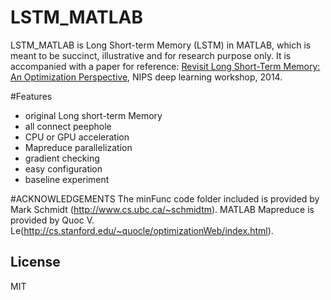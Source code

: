# LSTM_MATLAB

LSTM_MATLAB is Long Short-term Memory (LSTM) in MATLAB, which is meant to be succinct, illustrative and for research purpose only. It is accompanied with a paper for reference: [Revisit Long Short-Term Memory: An Optimization Perspective], NIPS deep learning workshop, 2014. 

#Features
  - original Long short-term Memory
  - all connect peephole
  - CPU or GPU acceleration
  - Mapreduce parallelization
  - gradient checking
  - easy configuration 
  - baseline experiment
 

#ACKNOWLEDGEMENTS
The minFunc code folder included is provided by Mark Schmidt (http://www.cs.ubc.ca/~schmidtm).
MATLAB Mapreduce is provided by Quoc V. Le(http://cs.stanford.edu/~quocle/optimizationWeb/index.html). 
  

License
----
MIT


[Revisit Long Short-Term Memory: An Optimization Perspective]:http://bigml.cs.tsinghua.edu.cn/~jun/pub/lstm-parallel.pdf


